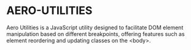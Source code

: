 # AERO-UTILITIES
Aero Utilities is a JavaScript utility designed to facilitate DOM element manipulation based on different breakpoints, offering features such as element reordering and updating classes on the &lt;body>.
